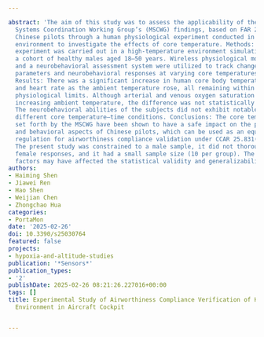 ---
abstract: 'The aim of this study was to assess the applicability of the Mechanical
  Systems Coordination Working Group’s (MSCWG) findings, based on FAR 25.831(g), to
  Chinese pilots through a human physiological experiment conducted in a high-temperature
  environment to investigate the effects of core temperature. Methods: A controlled
  experiment was carried out in a high-temperature environment simulation room involving
  a cohort of healthy males aged 18–50 years. Wireless physiological monitoring equipment
  and a neurobehavioral assessment system were utilized to track changes in physiological
  parameters and neurobehavioral responses at varying core temperatures and time intervals.
  Results: There was a significant increase in human core body temperature, skin temperature,
  and heart rate as the ambient temperature rose, all remaining within acceptable
  physiological limits. Although arterial and venous oxygen saturation decreased with
  increasing ambient temperature, the difference was not statistically significant.
  The neurobehavioral abilities of the subjects did not exhibit notable changes across
  different core temperature–time conditions. Conclusions: The core temperature limits
  set forth by the MSCWG have been shown to have a safe impact on the physiological
  and behavioral aspects of Chinese pilots, which can be used as an equivalent safety
  regulation for airworthiness compliance validation under CCAR 25.831(g). Limitation:
  The present study was constrained to a male sample, it did not thoroughly explore
  female responses, and it had a small sample size (10 per group). The latter two
  factors may have affected the statistical validity and generalizability of the results.'
authors:
- Haiming Shen
- Jiawei Ren
- Hao Shen
- Weijian Chen
- Zhongchao Hua
categories:
- PortaMon
date: '2025-02-26'
doi: 10.3390/s25030764
featured: false
projects:
- hypoxia-and-altitude-studies
publication: '*Sensors*'
publication_types:
- '2'
publishDate: 2025-02-26 08:21:26.227016+00:00
tags: []
title: Experimental Study of Airworthiness Compliance Verification of High-Temperature
  Environment in Aircraft Cockpit

---
